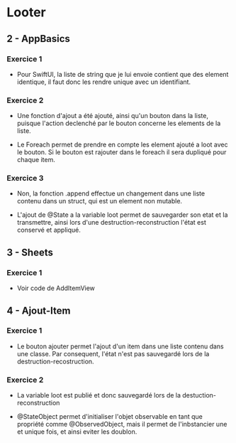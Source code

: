 # Looter

## 2 - AppBasics

### Exercice 1

- Pour SwiftUI, la liste de string que je lui envoie contient que des element identique, il faut donc les rendre unique avec un identifiant.

### Exercice 2

- Une fonction d'ajout a été ajouté, ainsi qu'un bouton dans la liste, puisque l'action declenché par le bouton concerne les elements de la liste.

- Le Foreach permet de prendre en compte les element ajouté a loot avec le bouton. Si le bouton est rajouter dans le foreach il sera dupliqué pour chaque item.

### Exercice 3

- Non, la fonction .append effectue un changement dans une liste contenu dans un struct, qui est un element non mutable.

- L'ajout de @State a la variable loot permet de sauvegarder son etat et la transmettre, ainsi lors d'une destruction-reconstruction l'état est conservé et appliqué.

## 3 - Sheets

### Exercice 1 

- Voir code de AddItemView

## 4 - Ajout-Item

### Exercice 1

- Le bouton ajouter permet l'ajout d'un item dans une liste contenu dans une classe. Par consequent, l'état n'est pas sauvegardé lors de la destruction-recostruction.

### Exercice 2

- La variable loot est publié et donc sauvegardé lors de la destuction-reconstruction

- @StateObject permet d'initialiser l'objet observable en tant que propriété comme @ObservedObject, mais il permet de l'inbstancier une et unique fois, et ainsi eviter les doublon.



